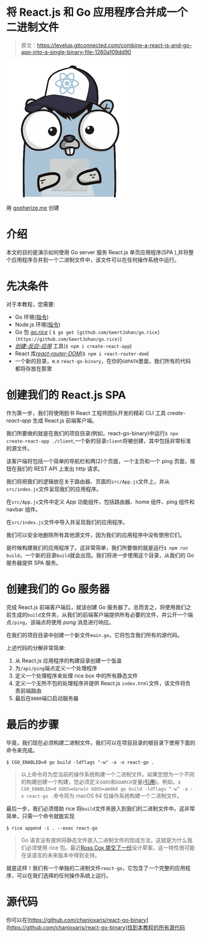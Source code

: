 # 将 React.js 和 Go 应用程序合并成一个二进制文件

> 原文：<https://levelup.gitconnected.com/combine-a-react-js-and-go-app-into-a-single-binary-file-1260a109dd90>

![](img/0f2cef56dc6ce898c716a0fdcb0a4a83.png)

用 [gopherize.me](https://gopherize.me/) 创建

# 介绍

本文的目的是演示如何使用 Go server 服务 React.js 单页应用程序(SPA ),并将整个应用程序合并到一个二进制文件中，该文件可以在任何操作系统中运行。

# 先决条件

对于本教程，您需要:

*   Go 环境([指令](https://golang.org/doc/install))
*   Node.js 环境([指令](https://nodejs.org/en/download/))
*   Go 包 [*go.rice*](https://github.com/GeertJohan/go.rice) ( `$ go get [github.com/GeertJohan/go.rice](https://github.com/GeertJohan/go.rice)`)
*   [*创建-反应-应用*](https://create-react-app.dev/) 工具(`$ npm i create-react-app`)
*   React 库[*react-router-DOM*](https://github.com/ReactTraining/react-router)(`$ npm i react-router-dom`)
*   一个新的目录，e.x `react-go-binary`，在你的`GOPATH`里面，我们所有的代码都将存放在那里

# 创建我们的 React.js SPA

作为第一步，我们将使用脸书 React 工程师团队开发的精彩 CLI 工具 *create-react-app* 生成 React.js 前端客户端。

我们所要做的就是在我们的项目目录(例如，react-go-binary)中运行`$ npx create-react-app ./client`,一个新的目录`client`将被创建，其中包括非常标准的源文件。

该客户端将包括一个简单的导航栏和两(2)个页面，一个主页和一个 ping 页面，按钮在我们的 REST API 上发出 http 请求。

我们将把我们的逻辑放在关于路由器、页面的`src/App.js`文件上，并从`src/index.js`文件呈现我们的应用程序。

在`src/App.js`文件中定义 *App* 功能组件，包括路由器、home 组件、ping 组件和 navbar 组件。

在`src/index.js`文件中导入并呈现我们的应用程序。

我们可以安全地删除所有其他源文件，因为我们的应用程序中没有使用它们。

是时候构建我们的应用程序了。这非常简单，我们所要做的就是运行`$ npm run build`，一个新的目录`build`就会出现。我们将进一步使用这个目录，从我们的 Go 服务器提供 SPA 服务。

# 创建我们的 Go 服务器

完成 React.js 前端客户端后，就该创建 Go 服务器了。总而言之，将使用我们之前生成的`build`文件夹，从我们的前端客户端提供所有必要的文件，并公开一个端点`/ping`，该端点将使用 *pong* 消息进行响应。

在我们的项目目录中创建一个新文件`main.go`，它将包含我们所有的源代码。

上述代码的分解非常简单:

1.  从 React.js 应用程序的构建目录创建一个饭盒
2.  为`/api/ping`端点定义一个处理程序
3.  定义一个处理程序来处理 rice box 中的所有静态文件
4.  定义一个无所不包的处理程序并提供 React.js `index.html`文件，该文件将负责前端路由
5.  最后在`8080`端口启动服务器

# 最后的步骤

毕竟，我们现在必须构建二进制文件。我们可以在项目目录的根目录下使用下面的命令来完成。

```
$ CGO_ENABLED=0 go build -ldflags "-w" -a -o react-go .
```

> 以上命令将为您当前的操作系统构建一个二进制文件。如果您想为一个不同的构建创建一个构建，您必须定义`GOOS`和`GOARCH`变量([引用](https://golang.org/doc/install/source#environment))。例如，`$ CGO_ENABLED=0 GOOS=darwin GOOS=amd64 go build -ldflags “-w” -a -o react-go .`命令将为 macOS 64 位操作系统构建一个二进制文件。

最后一步，我们必须借助 rice 将`build`文件夹嵌入到我们的二进制文件中。这非常简单，只需一个命令就能实现

```
$ rice append -i . --exec react-go
```

> Go 语言没有提供将静态文件嵌入二进制文件的现成方法，这就是为什么我们必须使用 rice 包。最近[Ross Cox 提交了一份](https://go.googlesource.com/proposal/+/master/design/draft-embed.md)设计草案，这一特性很可能在该语言的未来版本中得到支持。

就是这样！我们有一个单独的二进制文件`react-go`，它包含了一个完整的应用程序，可以在我们选择的任何操作系统上运行。

# 源代码

你可以在[https://github.com/chanioxaris/react-go-binary](https://github.com/chanioxaris/react-go-binary)找到本教程的所有源代码